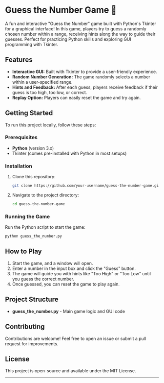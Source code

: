 

# Guess the Number Game 🎲

A fun and interactive "Guess the Number" game built with Python's Tkinter for a graphical interface! In this game, players try to guess a randomly chosen number within a range, receiving hints along the way to guide their guesses. Perfect for practicing Python skills and exploring GUI programming with Tkinter.

## Features
- **Interactive GUI:** Built with Tkinter to provide a user-friendly experience.
- **Random Number Generation:** The game randomly selects a number within a user-specified range.
- **Hints and Feedback:** After each guess, players receive feedback if their guess is too high, too low, or correct.
- **Replay Option:** Players can easily reset the game and try again.

## Getting Started
To run this project locally, follow these steps:

### Prerequisites
- **Python** (version 3.x)
- Tkinter (comes pre-installed with Python in most setups)

### Installation
1. Clone this repository:
   ```bash
   git clone https://github.com/your-username/guess-the-number-game.git
   ```
2. Navigate to the project directory:
   ```bash
   cd guess-the-number-game
   ```

### Running the Game
Run the Python script to start the game:
   ```bash
   python guess_the_number.py
   ```

## How to Play
1. Start the game, and a window will open.
2. Enter a number in the input box and click the "Guess" button.
3. The game will guide you with hints like "Too High" or "Too Low" until you guess the correct number.
4. Once guessed, you can reset the game to play again.


## Project Structure
- **guess_the_number.py** - Main game logic and GUI code

## Contributing
Contributions are welcome! Feel free to open an issue or submit a pull request for improvements.

## License
This project is open-source and available under the MIT License.

---
